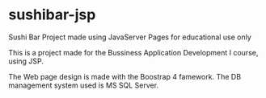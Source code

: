 # sushibar-jsp
Sushi Bar Project made using JavaServer Pages for educational use only

This is a project made for the Bussiness Application Development I course, using JSP.

The Web page design is made with the Boostrap 4 famework.
The DB management system used is MS SQL Server.
